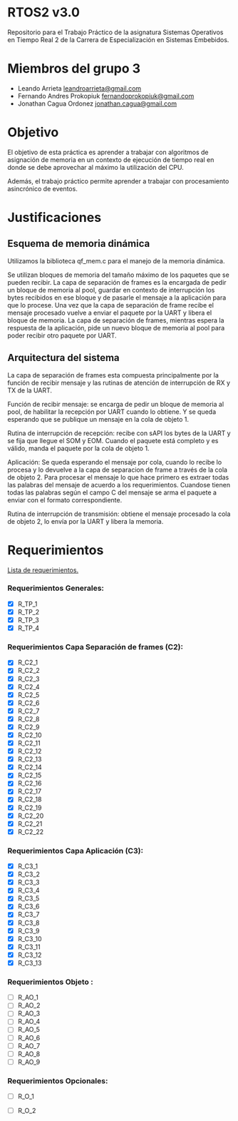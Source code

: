 # RTOS2 v3.0
Repositorio para el Trabajo Práctico de la asignatura Sistemas Operativos en Tiempo Real 2 de la Carrera de Especialización en Sistemas Embebidos.

# Miembros del grupo 3
- Leando Arrieta <leandroarrieta@gmail.com>
- Fernando Andres Prokopiuk <fernandoprokopiuk@gmail.com>
- Jonathan Cagua Ordonez <jonathan.cagua@gmail.com>

# Objetivo
El objetivo de esta práctica es aprender a trabajar con algoritmos de asignación de memoria en un contexto de ejecución de tiempo real en donde se debe aprovechar al máximo la utilización del CPU.

Además, el trabajo práctico permite aprender a trabajar con procesamiento asincrónico de eventos.

# Justificaciones

## Esquema de memoria dinámica

Utilizamos la biblioteca qf_mem.c para el manejo de la memoria dinámica.

Se utilizan bloques de memoria del tamaño máximo de los paquetes que se pueden recibir. La capa de separación de frames es la encargada de pedir un bloque de memoria al pool, guardar en contexto de interrupción los bytes recibidos en ese bloque y de pasarle el mensaje a la aplicación para que lo procese. Una vez que la capa de separación de frame recibe el mensaje procesado vuelve a enviar el paquete por la UART y libera el bloque de memoria. La capa de separación de frames, mientras espera la respuesta de la aplicación, pide un nuevo bloque de memoria al pool para poder recibir otro paquete por UART.

## Arquitectura del sistema

La capa de separación de frames esta compuesta principalmente por la función de recibir mensaje y las rutinas de atención de interrupción de RX y TX de la UART.

Función de recibir mensaje: se encarga de pedir un bloque de memoria al pool, de habilitar la recepción por UART cuando lo obtiene. Y se queda esperando que se publique un mensaje en la cola de objeto 1.

Rutina de interrupción de recepción: recibe con sAPI los bytes de la UART y se fija que llegue el SOM y EOM. Cuando el paquete está completo y es válido, manda el paquete por la cola de objeto 1.

Aplicación: Se queda esperando el mensaje por cola, cuando lo recibe lo procesa y lo devuelve a la capa de separacion de frame a través de la cola de objeto 2. Para procesar el mensaje lo que hace primero es extraer todas las palabras del mensaje de acuerdo a los requerimientos. Cuandose tienen todas las palabras según el campo C del mensaje se arma el paquete a enviar con el formato correspondiente.

Rutina de interrupción de transmisión: obtiene el mensaje procesado la cola de objeto 2, lo envía por la UART y libera la memoria.


# Requerimientos
[Lista de requerimientos.](https://docs.google.com/spreadsheets/d/1-VyaQY0eDLpg12Eqkxe7_bfCb77LKIbDfVTNDGFBpu0/edit?usp=sharing)

### Requerimientos Generales:
- [x] R_TP_1
- [x] R_TP_2
- [x] R_TP_3
- [x] R_TP_4

### Requerimientos Capa Separación de frames (C2):
- [x] R_C2_1
- [x] R_C2_2
- [x] R_C2_3
- [x] R_C2_4
- [x] R_C2_5
- [x] R_C2_6
- [x] R_C2_7
- [x] R_C2_8
- [x] R_C2_9
- [x] R_C2_10
- [x] R_C2_11
- [x] R_C2_12
- [x] R_C2_13
- [x] R_C2_14
- [x] R_C2_15
- [x] R_C2_16
- [x] R_C2_17
- [x] R_C2_18
- [x] R_C2_19
- [x] R_C2_20
- [x] R_C2_21
- [x] R_C2_22

### Requerimientos Capa Aplicación (C3):
- [x] R_C3_1
- [x] R_C3_2
- [x] R_C3_3
- [x] R_C3_4
- [x] R_C3_5
- [x] R_C3_6
- [x] R_C3_7
- [x] R_C3_8
- [x] R_C3_9
- [x] R_C3_10
- [x] R_C3_11
- [x] R_C3_12
- [x] R_C3_13
### Requerimientos Objeto :
- [ ] R_AO_1
- [ ] R_AO_2
- [ ] R_AO_3
- [ ] R_AO_4
- [ ] R_AO_5
- [ ] R_AO_6
- [ ] R_AO_7
- [ ] R_AO_8
- [ ] R_AO_9

### Requerimientos Opcionales:
- [ ] R_O_1
- [ ] R_O_2










